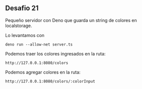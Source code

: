 ##  Desafio 21

Pequeño servidor con Deno que guarda un string de colores en localstorage.

Lo levantamos con

```
deno run --allow-net server.ts
```

Podemos traer los colores ingresados en la ruta:

```
http://127.0.0.1:8080/colors
```

Podemos agregar colores en la ruta:

```
http://127.0.0.1:8080/colors/:colorInput
```
